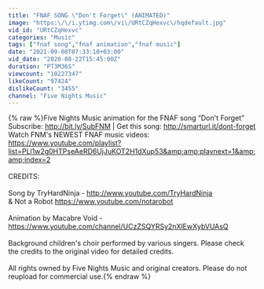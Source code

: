 ```yaml
---
title: "FNAF SONG \"Don't Forget\" (ANIMATED)"
image: "https:\/\/i.ytimg.com\/vi\/URtCZqHexvc\/hqdefault.jpg"
vid_id: "URtCZqHexvc"
categories: "Music"
tags: ["fnaf song","fnaf animation","fnaf music"]
date: "2021-09-08T07:33:10+03:00"
vid_date: "2020-08-22T15:45:00Z"
duration: "PT3M36S"
viewcount: "10227347"
likeCount: "97424"
dislikeCount: "3455"
channel: "Five Nights Music"
---
```

{% raw %}Five Nights Music animation for the FNAF song “Don't Forget” <br />Subscribe: <a rel="nofollow" target="blank" href="http://bit.ly/SubFNM">http://bit.ly/SubFNM</a> | Get this song: <a rel="nofollow" target="blank" href="http://smarturl.it/dont-forget">http://smarturl.it/dont-forget</a><br />Watch FNM's NEWEST FNAF music videos:<br /><a rel="nofollow" target="blank" href="https://www.youtube.com/playlist?list=PLl1w2g0HTPseAeRD6UjJuKOT2H1dXup53&amp;amp;playnext=1&amp;amp;index=2">https://www.youtube.com/playlist?list=PLl1w2g0HTPseAeRD6UjJuKOT2H1dXup53&amp;amp;playnext=1&amp;amp;index=2</a><br /><br />CREDITS:<br /><br />Song by TryHardNinja - <a rel="nofollow" target="blank" href="http://www.youtube.com/TryHardNinja">http://www.youtube.com/TryHardNinja</a><br />&amp; Not a Robot <a rel="nofollow" target="blank" href="https://www.youtube.com/notarobot">https://www.youtube.com/notarobot</a><br /><br />Animation by Macabre Void -  <a rel="nofollow" target="blank" href="https://www.youtube.com/channel/UCzZSQYRSy2nXlEwXybVUAsQ">https://www.youtube.com/channel/UCzZSQYRSy2nXlEwXybVUAsQ</a><br /><br />Background children's choir performed by various singers. Please check the credits to the original video for detailed credits.<br /><br />All rights owned by Five Nights Music and original creators. Please do not reupload for commercial use.{% endraw %}
